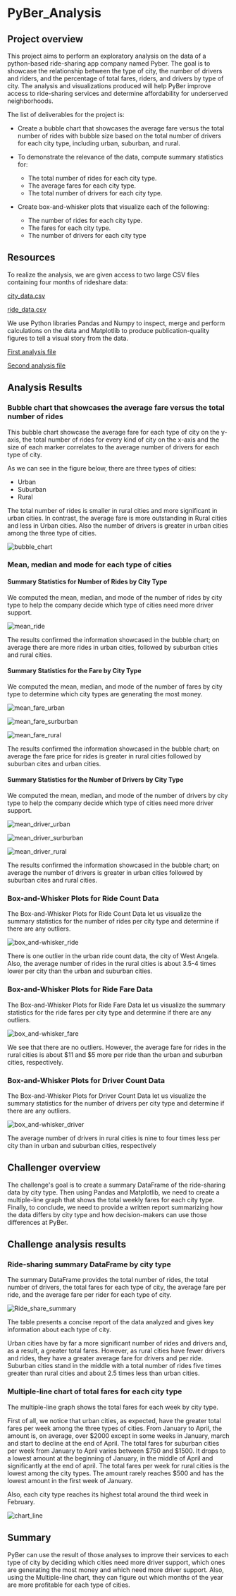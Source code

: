 # PyBer_Analysis

## Project overview

This project aims to perform an exploratory analysis on the data of a python-based ride-sharing 
app company named Pyber. The goal is to showcase the relationship between the type of city, 
the number of drivers and riders, and the percentage of total fares, riders, and 
drivers by type of city. The analysis and visualizations produced will help PyBer improve 
access to ride-sharing services and determine affordability for underserved neighborhoods.

The list of deliverables for the project is:

- 	Create a bubble chart that showcases the average fare versus the total number of 
	rides with bubble size based on the total number of drivers for each city type, including 
	urban, suburban, and rural.
	
- 	To demonstrate the relevance of the data, compute summary statistics for:	
	* The total number of rides for each city type.
	*  The average fares for each city type.
	* The total number of drivers for each city type.

-	Create box-and-whisker plots that visualize each of the following:
	* The number of rides for each city type.
	* The fares for each city type.
	* The number of drivers for each city type

## Resources

To realize the analysis, we are given access to two large CSV files containing four months
of rideshare data:

[city_data.csv](https://github.com/valerielnd/PyBer_Analysis/blob/main/Resources/city_data.csv)

[ride_data.csv](https://github.com/valerielnd/PyBer_Analysis/blob/main/Resources/ride_data.csv)

We use Python libraries Pandas and Numpy to inspect, merge and perform calculations on the
data and Matplotlib to produce publication-quality figures to tell a visual story from
the data.

[First analysis file](https://github.com/valerielnd/PyBer_Analysis/blob/main/PyBer.ipynb)

[Second analysis file](https://github.com/valerielnd/PyBer_Analysis/blob/main/PyBer_Challenge_starter_code.ipynb)

## Analysis Results

### Bubble chart that showcases the average fare versus the total number of rides

This bubble chart showcase the average fare for each type of city on the y-axis,
the total number of rides for every kind of city on the x-axis and the size of each
marker correlates to the average number of drivers for each type of city.

As we can see in the figure below, there are three types of cities:
- Urban
- Suburban
- Rural

The total number of rides is smaller in rural cities and more significant in urban cities. 
In contrast, the average fare is more outstanding in Rural cities and less in Urban cities. 
Also the number of drivers is greater in urban cities among the three type of cities.

![bubble_chart](https://github.com/valerielnd/PyBer_Analysis/blob/main/Analysis/Fig1.png)

### Mean, median and mode for each type of cities

#### Summary Statistics for Number of Rides by City Type

We computed the mean, median, and mode of the number of rides by city type to
help the company decide which type of cities need more driver support.

![mean_ride](https://github.com/valerielnd/PyBer_Analysis/blob/main/Analysis/ride_mean.png)

The results confirmed the information showcased in the bubble chart; on average
there are more rides in urban cities, followed by suburban cities and rural 
cities.

#### Summary Statistics for the Fare by City Type

We computed the mean, median, and mode of the number of fares by city type to 
determine which city types are generating the most money.

![mean_fare_urban](https://github.com/valerielnd/PyBer_Analysis/blob/main/Analysis/mean_fare_urban.png)

![mean_fare_surburban](https://github.com/valerielnd/PyBer_Analysis/blob/main/Analysis/mean_fare_surburban.png)

![mean_fare_rural](https://github.com/valerielnd/PyBer_Analysis/blob/main/Analysis/mean_fare_rural.png)

The results confirmed the information showcased in the bubble chart; on average 
the fare price for rides is greater in rural cities followed by suburban cites
and urban cities.

#### Summary Statistics for the Number of Drivers by City Type

We computed the mean, median, and mode of the number of drivers by city type to
help the company decide which type of cities need more driver support.

![mean_driver_urban](https://github.com/valerielnd/PyBer_Analysis/blob/main/Analysis/mean_driver_urban.png)

![mean_driver_surburban](https://github.com/valerielnd/PyBer_Analysis/blob/main/Analysis/mean_driver_surburban.png)

![mean_driver_rural](https://github.com/valerielnd/PyBer_Analysis/blob/main/Analysis/mean_driver_rural.png)

The results confirmed the information showcased in the bubble chart; on average 
the number of drivers is greater in urban cities followed by suburban cites
and rural cities.

### Box-and-Whisker Plots for Ride Count Data

The Box-and-Whisker Plots for Ride Count Data let us visualize the summary statistics for the 
number of rides per city type and determine if there are any outliers.

![box_and-whisker_ride](https://github.com/valerielnd/PyBer_Analysis/blob/main/Analysis/box_ride.png)

There is one outlier in the urban ride count data, the city of West Angela. Also, 
the average number of rides in the rural cities is about 3.5-4 times lower per 
city than the urban and suburban cities.


### Box-and-Whisker Plots for Ride Fare Data

The Box-and-Whisker Plots for Ride Fare Data let us visualize the summary statistics for the 
ride fares per city type and determine if there are any outliers.

![box_and-whisker_fare](https://github.com/valerielnd/PyBer_Analysis/blob/main/Analysis/Fig3.png)

We see that there are no outliers. However, the average fare for rides in the rural cities 
is about $11 and $5 more per ride than the urban and suburban cities, respectively. 

### Box-and-Whisker Plots for Driver Count Data

The Box-and-Whisker Plots for Driver Count Data let us visualize the summary statistics for the 
number of drivers per city type and determine if there are any outliers.

![box_and-whisker_driver](https://github.com/valerielnd/PyBer_Analysis/blob/main/Analysis/Fig4.png)

The average number of drivers in rural cities is nine to four times less per city than in urban 
and suburban cities, respectively

## Challenger overview	

The challenge's goal is to create a summary DataFrame of the ride-sharing data by city type.
Then using Pandas and Matplotlib, we need to create a multiple-line graph that shows the total 
weekly fares for each city type. Finally, to conclude, we need to provide a written report summarizing 
how the data differs by city type and how decision-makers can use those differences at PyBer.


## Challenge analysis results

### Ride-sharing summary DataFrame by city type

The summary DataFrame provides the total number of rides, the total number of drivers,
the total fares for each type of city, the average fare per ride, and the average fare 
per rider for each type of city.


![Ride_share_summary](https://github.com/valerielnd/PyBer_Analysis/blob/main/Analysis/pyBer_df_summary.png)

The table presents a concise report of the data analyzed and gives key information about
each type of city.

Urban cities have by far a more significant number of rides and drivers and, as a result, 
a greater total fares. However, as rural cities have fewer drivers and rides, they have
a greater average fare for drivers and per ride. Suburban cities stand in the middle
with a total number of rides five times greater than rural cities and about 2.5 times less than 
urban cities.

### Multiple-line chart of total fares for each city type

The multiple-line graph shows the total fares for each week by city type.

First of all, we notice that urban cities, as expected, have the greater total fares per week
among the three types of cities. From January to April, the amount is, on average, over 
$2000 except in some weeks in January, march and start to decline at the end of 
April. The total fares for suburban cities per week from January to April varies between
$750 and $1500. It drops to a lowest amount at the beginning of January, in the middle
of April and significantly at the end of april. The total fares per week for rural cities is 
the lowest among the city types. The amount rarely reaches $500 and has the lowest amount 
in the first week of January.

Also, each city type reaches its highest total around the third week in February.

![chart_line](https://github.com/valerielnd/PyBer_Analysis/blob/main/Analysis/PyBer_fare_summary.png)

## Summary

PyBer can use the result of those analyses to improve their services to each type of city by
deciding which cities need more driver support, which ones are generating the most money
and which need more driver support. Also, using the Multiple-line chart, they can figure out 
which months of the year are more profitable for each type of cities.

